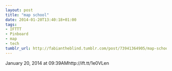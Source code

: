 ```yaml
---
layout: post
title: "map school"
date: 2014-01-20T13:40:18+01:00
tags:
- IFTTT
- Pinboard
- map
- tech
tumblr_url: http://fabiantheblind.tumblr.com/post/73941364905/map-school
---
```

January 20, 2014 at 09:39AMhttp://ift.tt/1e0VLen
